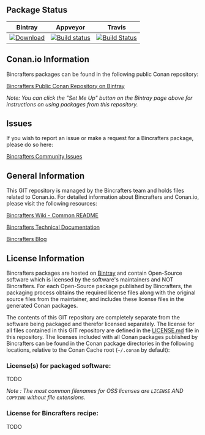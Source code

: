 ## Package Status

| Bintray | Appveyor | Travis |
|---------|----------|--------|
| [ ![Download](https://api.bintray.com/packages/bincrafters/public-conan/operators%3Abincrafters/images/download.svg) ](https://bintray.com/bincrafters/public-conan/operators%3Abincrafters/_latestVersion) | [![Build status](https://ci.appveyor.com/api/projects/status/76i2j9vc9ltij0st/branch/master?svg=true)](https://ci.appveyor.com/project/bincrafters/conan-operators/branch/master) |[![Build Status](https://travis-ci.org/bincrafters/conan-operators.svg?branch=master)](https://travis-ci.org/bincrafters/conan-operators)|

## Conan.io Information

Bincrafters packages can be found in the following public Conan repository:

[Bincrafters Public Conan Repository on Bintray](https://bintray.com/bincrafters/public-conan)

*Note: You can click the "Set Me Up" button on the Bintray page above for instructions on using packages from this repository.*

## Issues

If you wish to report an issue or make a request for a Bincrafters package, please do so here:  

[Bincrafters Community Issues](https://github.com/bincrafters/community/issues)

## General Information

This GIT repository is managed by the Bincrafters team and holds files related to Conan.io.  For detailed information about Bincrafters and Conan.io, please visit the following resources:

[Bincrafters Wiki - Common README](https://github.com/bincrafters/community/wiki/Common-README.md)

[Bincrafters Technical Documentation](http://bincrafters.readthedocs.io/en/latest/)

[Bincrafters Blog](https://bincrafters.github.io)

## License Information

Bincrafters packages are hosted on [Bintray](https://bintray.com) and contain Open-Source software which is licensed by the software's maintainers and NOT Bincrafters.  For each Open-Source package published by Bincrafters, the packaging process obtains the required license files along with the original source files from the maintainer, and includes these license files in the generated Conan packages.  

The contents of this GIT repository are completely separate from the software being packaged and therefor licensed separately.  The license for all files contained in this GIT repository are defined in the [LICENSE.md](LICENSE.md) file in this repository.  The licenses included with all Conan packages published by Bincrafters can be found in the Conan package directories in the following locations, relative to the Conan Cache root (`~/.conan` by default):

### License(s) for packaged software:

  TODO


*Note :   The most common filenames for OSS licenses are `LICENSE` AND `COPYING` without file extensions.*

### License for Bincrafters recipe:

  TODO
